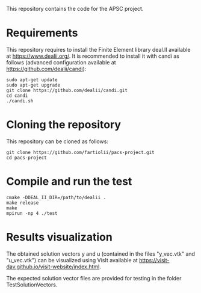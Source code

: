 
This repository contains the code for the APSC project.

# Requirements
This repository requires to install the Finite Element library deal.II available at https://www.dealii.org/.
It is recommended to install it with candi as follows (advanced configuration available at https://github.com/dealii/candi):

```
sudo apt-get update
sudo apt-get upgrade
git clone https://github.com/dealii/candi.git
cd candi
./candi.sh
```

# Cloning the repository
This repository can be cloned as follows:
```
git clone https://github.com/fartiolii/pacs-project.git
cd pacs-project
```

# Compile and run the test
```
cmake -DDEAL_II_DIR=/path/to/dealii .
make release
make
mpirun -np 4 ./test
```

# Results visualization

The obtained solution vectors y and u (contained in the files "y_vec.vtk" and "u_vec.vtk")
can be visualized using VisIt available at https://visit-dav.github.io/visit-website/index.html.

The expected solution vector files are provided for testing in the folder TestSolutionVectors.
